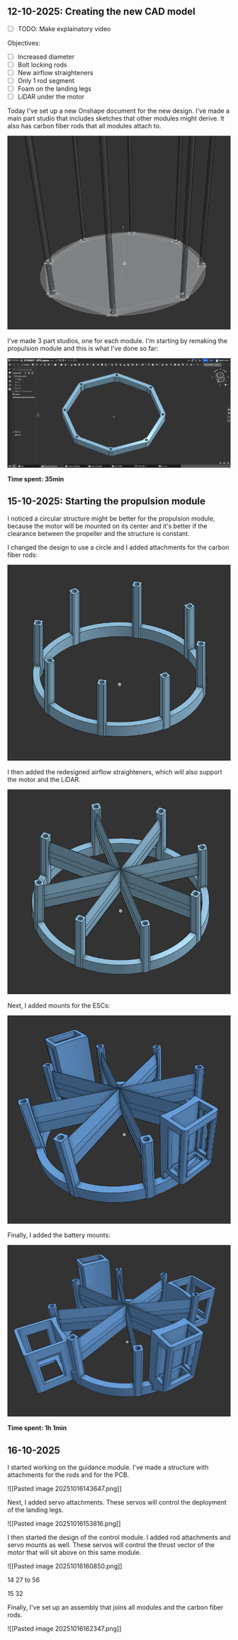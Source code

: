 ## 12-10-2025: Creating the new CAD model

- [ ] TODO: Make explainatory video

Objectives:

- [ ] Increased diameter
- [ ] Bolt locking rods
- [ ] New airflow straighteners
- [ ] Only 1 rod segment
- [ ] Foam on the landing legs
- [ ] LiDAR under the motor

Today I've set up a new Onshape document for the new design. I've made a main part studio that includes sketches that other modules might derive. It also has carbon fiber rods that all modules attach to.

![](Images/1.png)

I've made 3 part studios, one for each module. I'm starting by remaking the propulsion module and this is what I've done so far:

![](Images/2.png)

**Time spent: 35min**

## 15-10-2025: Starting the propulsion module

I noticed a circular structure might be better for the propulsion module, because the motor will be mounted on its center and it's better if the clearance between the propeller and the structure is constant.

I changed the design to use a circle and I added attachments for the carbon fiber rods:

![](Images/3.png)

I then added the redesigned airflow straighteners, which will also support the motor and the LiDAR.

![](Images/4.png)

Next, I added mounts for the ESCs:

![](Images/5.png)

Finally, I added the battery mounts:

![](Images/6.png)

**Time spent: 1h 1min**


## 16-10-2025

I started working on the guidance module. I've made a structure with attachments for the rods and for the PCB.

![[Pasted image 20251016143647.png]]

Next, I added servo attachments. These servos will control the deployment of the landing legs.

![[Pasted image 20251016153816.png]]

I then started the design of the control module. I added rod attachments and servo mounts as well. These servos will control the thrust vector of the motor that will sit above on this same module.

![[Pasted image 20251016160850.png]]

14 27 to 56

15 32

Finally, I've set up an assembly that joins all modules and the carbon fiber rods.

![[Pasted image 20251016162347.png]]